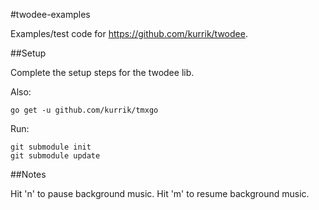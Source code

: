 #twodee-examples

Examples/test code for https://github.com/kurrik/twodee.

##Setup

Complete the setup steps for the twodee lib.

Also:

    go get -u github.com/kurrik/tmxgo

Run:

    git submodule init
    git submodule update


##Notes

Hit 'n' to pause background music.
Hit 'm' to resume background music.
